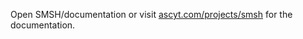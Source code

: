 Open SMSH/documentation or visit [ascyt.com/projects/smsh](https://ascyt.com/projects/smsh) for the documentation.
